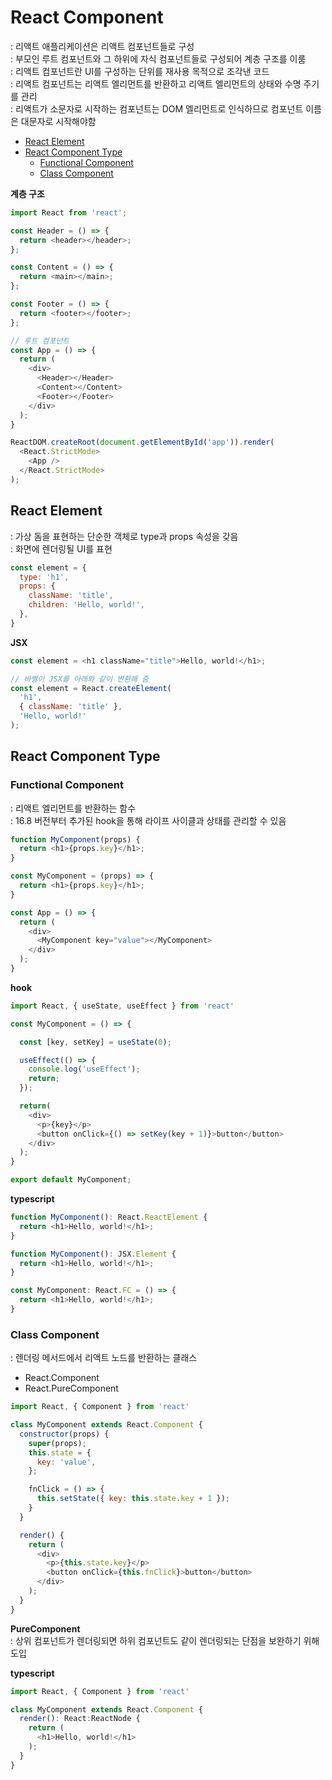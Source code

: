 # React Component
: 리액트 애플리케이션은 리액트 컴포넌트들로 구성  
: 부모인 루트 컴포넌트와 그 하위에 자식 컴포넌트들로 구성되어 계층 구조를 이룸  
: 리액트 컴포넌트란 UI를 구성하는 단위를 재사용 목적으로 조각낸 코드  
: 리액트 컴포넌트는 리액트 엘리먼트를 반환하고 리액트 엘리먼트의 상태와 수명 주기를 관리  
: 리액트가 소문자로 시작하는 컴포넌트는 DOM 엘리먼트로 인식하므로 컴포넌트 이름은 대문자로 시작해야함  

- [React Element](#react-component)
- [React Component Type](#react-component-type)
  - [Functional Component](#functional-component)
  - [Class Component](#class-component)


**계층 구조**
```js
import React from 'react';

const Header = () => {
  return <header></header>;
};

const Content = () => {
  return <main></main>;
};

const Footer = () => {
  return <footer></footer>;
};

// 루트 컴포넌트
const App = () => {
  return (
    <div>
      <Header></Header>
      <Content></Content>
      <Footer></Footer>
    </div>
  );
}

ReactDOM.createRoot(document.getElementById('app')).render(
  <React.StrictMode>
    <App />
  </React.StrictMode>
);
```



## React Element
: 가상 돔을 표현하는 단순한 객체로 type과 props 속성을 갖음  
: 화면에 렌더링될 UI를 표현  

```js
const element = {
  type: 'h1',
  props: {
    className: 'title',
    children: 'Hello, world!',
  },    
}
```

**JSX**
```js
const element = <h1 className="title">Hello, world!</h1>;

// 바벨이 JSX를 아래와 같이 변환해 줌
const element = React.createElement(
  'h1',
  { className: 'title' },
  'Hello, world!'
);
```



## React Component Type

### Functional Component
: 리액트 엘리먼트를 반환하는 함수  
: 16.8 버전부터 추가된 hook을 통해 라이프 사이클과 상태를 관리할 수 있음  


```js
function MyComponent(props) {
  return <h1>{props.key}</h1>;
}

const MyComponent = (props) => {
  return <h1>{props.key}</h1>;
}

const App = () => {
  return (
    <div>
      <MyComponent key="value"></MyComponent>
    </div>
  );
}
```

**hook**
```js
import React, { useState, useEffect } from 'react'

const MyComponent = () => {

  const [key, setKey] = useState(0);

  useEffect(() => {
    console.log('useEffect');
    return;
  });

  return(
    <div>
      <p>{key}</p>
      <button onClick={() => setKey(key + 1)}>button</button>
    </div>
  );
}

export default MyComponent;
```


**typescript**
```ts
function MyComponent(): React.ReactElement {
  return <h1>Hello, world!</h1>;
}

function MyComponent(): JSX.Element {
  return <h1>Hello, world!</h1>;
}

const MyComponent: React.FC = () => {
  return <h1>Hello, world!</h1>;
}
```



### Class Component 
: 렌더링 메서드에서 리액트 노드를 반환하는 클래스  

- React.Component
- React.PureComponent

```js
import React, { Component } from 'react'

class MyComponent extends React.Component {
  constructor(props) {
    super(props);
    this.state = { 
      key: 'value',
    };

    fnClick = () => {
      this.setState({ key: this.state.key + 1 });
    }
  }

  render() {
    return (
      <div>
        <p>{this.state.key}</p>
        <button onClick={this.fnClick}>button</button>
      </div>
    );
  }    
}
```


**PureComponent**  
: 상위 컴포넌트가 렌더링되면 하위 컴포넌트도 같이 렌더링되는 단점을 보완하기 위해 도입  


**typescript**  
```ts
import React, { Component } from 'react'

class MyComponent extends React.Component {
  render(): React:ReactNode {
    return (
      <h1>Hello, world!</h1>
    );
  }  
}
```